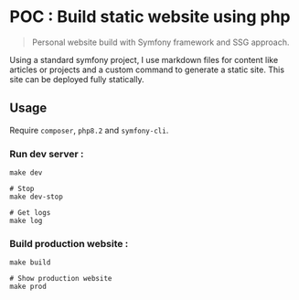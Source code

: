 # POC : Build static website using php

> Personal website build with Symfony framework and SSG approach.

Using a standard symfony project, I use markdown files for content like articles or projects
and a custom command to generate a static site. This site can be deployed fully statically.

## Usage

Require `composer`, `php8.2` and `symfony-cli`.

### Run dev server :

```
make dev

# Stop
make dev-stop

# Get logs
make log
```

### Build production website :

```
make build

# Show production website
make prod
```
